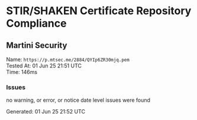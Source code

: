 # STIR/SHAKEN Certificate Repository Compliance

## Martini Security

Name: `https://p.mtsec.me/2884/QYIp6ZR30mjq.pem`\
Tested At: 01 Jun 25 21:51 UTC\
Time: 146ms

### Issues

no warning, or error, or notice date level issues were found

Generated: 01 Jun 25 21:52 UTC